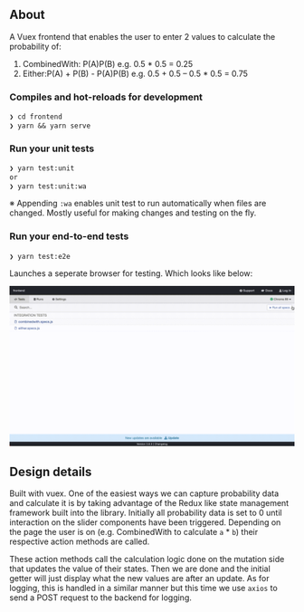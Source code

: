 ## About

A Vuex frontend that enables the user to enter 2 values to calculate the probability of:

1. CombinedWith: P(A)P(B) e.g. 0.5 \* 0.5 = 0.25
2. Either:P(A) + P(B) - P(A)P(B) e.g. 0.5 + 0.5 – 0.5 \* 0.5 = 0.75

### Compiles and hot-reloads for development

```
❯ cd frontend
❯ yarn && yarn serve
```

### Run your unit tests

```
❯ yarn test:unit
or
❯ yarn test:unit:wa
```

※ Appending `:wa` enables unit test to run automatically when files are changed. Mostly useful for making changes and testing on the fly.

### Run your end-to-end tests

```
❯ yarn test:e2e
```

Launches a seperate browser for testing. Which looks like below:

<p align="center">
  <img src="../e2e-test.gif"/>
</p>

## Design details

Built with vuex. One of the easiest ways we can capture probability data and calculate it is by taking advantage of the Redux like state management framework built into the library. Initially all probability data is set to 0 until interaction on the slider components have been triggered. Depending on the page the user is on (e.g. CombinedWith to calculate `a` \* `b`) their respective action methods are called.

These action methods call the calculation logic done on the mutation side that updates the value of their states. Then we are done and the initial getter will just display what the new values are after an update. As for logging, this is handled in a similar manner but this time we use `axios` to send a POST request to the backend for logging.

